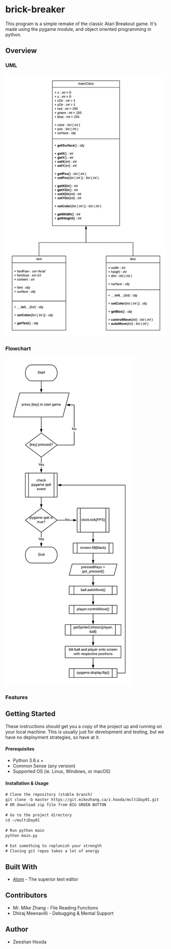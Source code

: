 # brick-breaker

This program is a simple remake of the classic Atari Breakout game. It's
made using the pygame module, and object oriented programming in python.

## Overview

### UML

![alt text](__media__/mainClass-uml.png "mainClass UML table")

### Flowchart

![alt text](__media__/basic-flowchart.png "basic flowchart")

### Features

## Getting Started

These instructions *should* get you a copy of the project up and running
on your local machine. This is usually just for development and testing,
but we have no deployment strategies, so have at it.

#### Prerequisites

- Python 3.6.x +
- Common Sense (any version)
- Supported OS (ie. Linux, Windows, or macOS)

#### Installation & Usage

```
# Clone the repository (stable branch)
git clone -b master https://git.mikezhang.ca/z.hooda/multiDay01.git
# OR download zip file from BIG GREEN BUTTON

# Go to the project directory
cd ~/multiDay01

# Run python main
python main.py

# Eat something to replenish your strength
# Cloning git repos takes a lot of energy
```

## Built With

- [Atom](https://atom.io) - The superior text editor

## Contributors
- Mr. Mike Zhang - File Reading Functions
- Dhiraj Meenavilli - Debugging & Mental Support

## Author
- Zeeshan Hooda